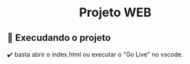 <div align="center">
    <h1 align="center">
        Projeto WEB
    </h1>
</div>

## :wrench: Execudando o projeto

:heavy_check_mark: basta abrir o index.html ou executar o "Go Live" no vscode.

